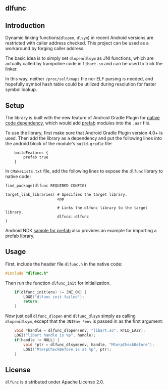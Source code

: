 dlfunc
----------------

## Introduction

Dynamic linking functions(`dlopen`, `dlsym`) in recent Android versions are restricted with caller address checked. This project can be used as a workaround by forging caller address. 

The basic idea is to simply set `dlopen`/`dlsym` as JNI functions, which are actually called by trampoline code in `libart.so` and can be used to trick the linker.

In this way, neither `/proc/self/maps` file nor ELF parsing is needed, and hopefully symbol hash table could be utilized during resolution for faster symbol lookup.


## Setup

The library is built with the new feature of Android Gradle Plugin for [native code dependency](https://developer.android.com/studio/build/native-dependencies), which would add [prefab](https://google.github.io/prefab/) modules into the `.aar` file.

To use the library, first make sure that Android Gradle Plugin version 4.0+ is used. Then add the library as a dependency and put the following lines into the android block of the module's `build.gradle` file:

```
    buildFeatures {
        prefab true
    }
```

In `CMakeLists.txt` file, add the following lines to expose the `dlfunc` library to native code:

```
find_package(dlfunc REQUIRED CONFIG)

target_link_libraries( # Specifies the target library.
                       app

                       # Links the dlfunc library to the target library.
                       dlfunc::dlfunc
)
```

Android NDK [sample for prefab](https://github.com/android/ndk-samples/tree/master/prefab/prefab-dependency) also provides an example for importing a prefab library.

## Usage

First, include the header file `dlfunc.h` in the native code:

```c
#include "dlfunc.h"
```

Then run the function `dlfunc_init` for initialization.

```c
    if(dlfunc_init(env) != JNI_OK) {
        LOGE("dlfunc init failed");
        return;
    }
```

Now just call `dlfunc_dlopen` and `dlfunc_dlsym` simply as calling `dlopen`/`dlsym`, except that the `JNIEnv *env` is passed in as the first argument:

```c
    void *handle = dlfunc_dlopen(env, "libart.so", RTLD_LAZY);
    LOGI("libart handle is %p", handle);
    if(handle != NULL) {
        void *ptr = dlfunc_dlsym(env, handle, "MterpCheckBefore");
        LOGI("MterpCheckBefore is at %p", ptr);
    }
```
## License

`dlfunc` is distributed under Apache License 2.0.

